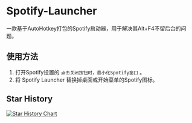# Spotify-Launcher
一款基于AutoHotkey打包的Spotify启动器，用于解决其Alt+F4不留后台的问题。

## 使用方法
1. 打开Spotify设置的 `点击关闭按钮时，最小化Spotify窗口` 。
2. 将 Spotify Launcher 替换掉桌面或开始菜单的Spotify图标。

## Star History

[![Star History Chart](https://api.star-history.com/svg?repos=zhangtony239/Spotify-Launcher&type=Date)](https://star-history.com/#zhangtony239/Spotify-Launcher&Date)
